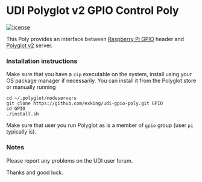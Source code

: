 # UDI Polyglot v2 GPIO Control Poly

[![license](https://img.shields.io/github/license/mashape/apistatus.svg)](https://github.com/exking/udi-gpio-poly/blob/master/LICENSE)

This Poly provides an interface between [Raspberry Pi GPIO](https://www.raspberrypi.org/documentation/usage/gpio-plus-and-raspi2/) header and [Polyglot v2](https://github.com/UniversalDevicesInc/polyglot-v2) server.

### Installation instructions
Make sure that you have a `zip` executable on the system, install using your OS package manager if necessarily.
You can install it from the Polyglot store or manually running
```
cd ~/.polyglot/nodeservers
git clone https://github.com/exking/udi-gpio-poly.git GPIO
cd GPIO
./install.sh
```
Make sure that user you run Polyglot as is a member of `gpio` group (user `pi` typically is).

### Notes

Please report any problems on the UDI user forum.

Thanks and good luck.
